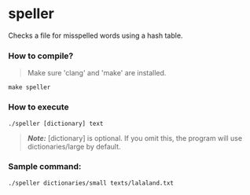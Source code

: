 # speller
Checks a file for misspelled words using a hash table.
### How to compile?
> Make sure 'clang' and 'make' are installed.
```
make speller
```
### How to execute
```
./speller [dictionary] text
```
> **_Note:_** [dictionary] is optional. If you omit this, the program will use dictionaries/large by default.
### Sample command:
```
./speller dictionaries/small texts/lalaland.txt
```
